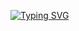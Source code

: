 [![Typing SVG](https://readme-typing-svg.herokuapp.com?font=Fira+Code&pause=1000&center=true&vCenter=true&repeat=false&random=false&width=435&lines=Saverio+Burattini)](https://git.io/typing-svg)

<!--
**SaverioBurattini/SaverioBurattini** is a ✨ _special_ ✨ repository because its `README.md` (this file) appears on your GitHub profile.

Here are some ideas to get you started:

- 🔭 I’m currently working on ...
- 🌱 I’m currently learning Java + Spring Framework
- 📫 Contact me at: saverioburattini.dev@gmail.com
